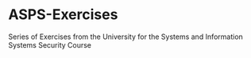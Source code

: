 # ASPS-Exercises
Series of Exercises from the University for the Systems and Information Systems Security Course
